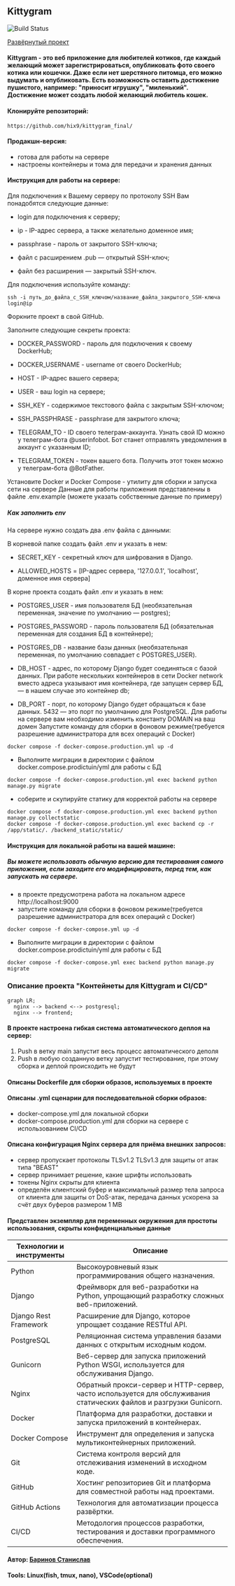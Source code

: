 ## Kittygram
![Build Status](https://github.com/hix9/kittygram_final/actions/workflows/main.yml/badge.svg)

[Развёрнутый проект](https://kitty-test.sytes.net/)
#### Kittygram - это веб приложение для любителей котиков, где каждый желающий может зарегистрироваться, опубликовать фото своего котика или кошечки. Даже если нет шерстяного питомца, его можно выдумать и опубликовать. Есть возможность оставить достижение пушистого, например: "приносит игрушку", "миленький". Достижение может создать любой желающий любитель кошек.
#### Клонируйте репозиторий:
```
https://github.com/hix9/kittygram_final/
```
#### Продакшн-версия:
 - готова для работы на сервере
 - настроены контейнеры и тома для передачи и хранения данных
#### Инструкция для работы на сервере:
Для подключения к Вашему серверу по протоколу SSH Вам понадобятся следующие данные:

 - login для подключения к серверу;

 - ip - IP-адреc сервера, а также желательно доменное имя;

 - passphrase - пароль от закрытого SSH-ключа;

 - файл с расширением .pub — открытый SSH-ключ;

 - файл без расширения — закрытый SSH-ключ.

Для подключения используйте команду:
```
ssh -i путь_до_файла_с_SSH_ключом/название_файла_закрытого_SSH-ключа login@ip
```
Форкните проект в свой GitHub.

Заполните следующие секреты проекта:
 - DOCKER_PASSWORD - пароль для подключения к своему DockerHub;

 - DOCKER_USERNAME - username от своего DockerHub;

 - HOST - IP-адрес вашего сервера;

 - USER - ваш login на сервере;

 - SSH_KEY - содержимое текстового файла с закрытым SSH-ключом;

 - SSH_PASSPHRASE - passphrase для закрытого ключа;

 - TELEGRAM_TO - ID своего телеграм-аккаунта. Узнать свой ID можно у телеграм-бота @userinfobot. Бот станет отправлять уведомления в аккаунт с указанным ID;

 - TELEGRAM_TOKEN - токен вашего бота. Получить этот токен можно у телеграм-бота @BotFather.

Установите Docker и Docker Compose - утилиту для сборки и запуска сети на сервере
Данные для работы приложения представлениы в файле .env.example (можете указать собственные данные по примеру)
##### Как заполнить env
На сервере нужно создать два .env файла с данными:

В корневой папке создать файл .env и указать в нем:

 - SECRET_KEY - секретный ключ для шифрования в Django.

 - ALLOWED_HOSTS = [IP-адрес сервера, '127.0.0.1', 'localhost', доменное имя сервера]

В корне проекта создать файл .env и указать в нем:

 - POSTGRES_USER - имя пользователя БД (необязательная переменная, значение по умолчанию — postgres);

 - POSTGRES_PASSWORD - пароль пользователя БД (обязательная переменная для создания БД в контейнере);

 - POSTGRES_DB - название базы данных (необязательная переменная, по умолчанию совпадает с POSTGRES_USER).

 - DB_HOST - адрес, по которому Django будет соединяться с базой данных. При работе нескольких контейнеров в сети Docker network вместо адреса указывают имя контейнера, где запущен сервер БД, — в нашем случае это контейнер db;

 - DB_PORT - порт, по которому Django будет обращаться к базе данных. 5432 — это порт по умолчанию для PostgreSQL.
Для работы на сервере вам необходимо изменить константу DOMAIN на ваш домен
Запустите команду для сборки в фоновом режиме(требуется разрешение администратора для всех операций с Docker)
```
docker compose -f docker-compose.production.yml up -d
```
 - Выполните миграции в директории с файлом docker.compose.prodictuin/yml для работы с БД
```
docker compose -f docker-compose.production.yml exec backend python manage.py migrate
```
 - соберите и скупируйте статику для корректой работы на сервере
```
docker compose -f docker-compose.production.yml exec backend python manage.py collectstatic
docker compose -f docker-compose.production.yml exec backend cp -r /app/static/. /backend_static/static/
```
#### Инструкция для локальной работы на вашей машине:
##### Вы можете использовать обычную версию для тестирования самого приложения, если заходите его модифицировать, перед тем, как запускать на сервере.
 - в проекте предусмотрена работа на локальном адресе http://localhost:9000
 - запустите команду для сборки в фоновом режиме(требуется разрешение администратора для всех операций с Docker)
```
docker compose -f docker-compose.yml up -d
```
 - Выполните миграции в директории с файлом docker.compose.prodictuin/yml для работы с БД
```
docker compose -f docker-compose.yml exec backend python manage.py migrate
```
### Описание проекта "Контейнеты для Kittygram и CI/CD"
```mermaid
graph LR;
  nginx --> backend <--> postgresql;
  nginx --> frontend;
```
#### В проекте настроена гибкая система автоматического деплоя на сервер:
1. Push в ветку main запустит весь процесс автоматического деполя
2. Push в любую созданную ветку запустит тестирование, при этому сборка и деплой происходить не будут
#### Описаны Dockerfile для сборки образов, используемых в проекте
#### Описаны .yml сценарии для последовательной сборки образов:
 - docker-compose.yml для локальной сборки
 - docker-compose.production.yml для сборки на сервере с использованием CI/CD
#### Описана конфигурация Nginx сервера для приёма внешних запросов:
 - сервер пропускает протоколы TLSv1.2 TLSv1.3 для защиты от атак типа "BEAST"
 - сервер принимает решение, какие шрифты использовать
 - токены Nginx скрыты для клиента
 - определён клиентский буфер и максимальный размер тела запроса от клиента для защиты от DoS-атак, передача данных ускорена за счёт двух буферов размером 1 MB
#### Представлен экземпляр для переменных окружения для простоты использования, скрыты конфиденциальные данные
| Технологии и инструменты | Описание |
| --- | --- |
| Python | Высокоуровневый язык программирования общего назначения. |
| Django | Фреймворк для веб-разработки на Python, упрощающий разработку сложных веб-приложений. |
| Django Rest Framework | Расширение для Django, которое упрощает создание RESTful API. |
| PostgreSQL | Реляционная система управления базами данных с открытым исходным кодом. |
| Gunicorn | Веб-сервер для запуска приложений Python WSGI, используется для обслуживания Django. |
| Nginx | Обратный прокси-сервер и HTTP-сервер, часто используется для обслуживания статических файлов и разгрузки Gunicorn. |
| Docker | Платформа для разработки, доставки и запуска приложений в контейнерах. |
| Docker Compose | Инструмент для определения и запуска мультиконтейнерных приложений. |
| Git | Система контроля версий для отслеживания изменений в исходном коде. |
| GitHub | Хостинг репозиториев Git и платформа для совместной работы над проектами. |
| GitHub Actions | Технология для автоматизации процесса развёртки. |
| CI/CD | Методология процессов разработки, тестирования и доставки программного обеспечения. |
#### Автор: [Баринов Станислав](https://github.com/hix9)
#### Tools: Linux(fish, tmux, nano), VSCode(optional)
